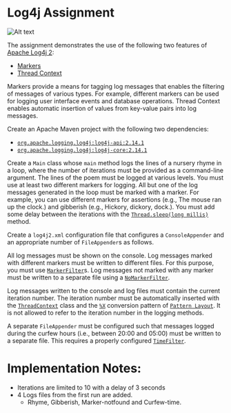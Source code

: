 # Log4j Assignment
![Alt text](https://lh3.googleusercontent.com/proxy/66ka38lx2tjuPxEX_3WLUssSz9wX47uYsKWMstGNGbJDceZCd6XDALR6XWUZcHBV3_GWYu4DSttR7wMjp05t-D_8wsuXYIe6w-ErNqB1TulJRgXP63Y?raw=true "Title")


The assignment demonstrates the use of the following two features of [Apache Log4j 2](https://logging.apache.org/log4j/2.x/):

-   [Markers](https://logging.apache.org/log4j/2.x/manual/markers.html)
-   [Thread Context](https://logging.apache.org/log4j/2.x/manual/thread-context.html)

Markers provide a means for tagging log messages that enables the filtering of messages of various types. For example, different markers can be used for logging user interface events and database operations. Thread Context enables automatic insertion of values from key-value pairs into log messages.

Create an Apache Maven project with the following two dependencies:

-   [`org.apache.logging.log4j:log4j-api:2.14.1`](https://search.maven.org/artifact/org.apache.logging.log4j/log4j-api/2.14.1/jar)
-   [`org.apache.logging.log4j:log4j-core:2.14.1`](https://search.maven.org/artifact/org.apache.logging.log4j/log4j-core/2.14.1/jar)

Create a `Main` class whose `main` method logs the lines of a nursery rhyme in a loop, where the number of iterations must be provided as a command-line argument. The lines of the poem must be logged at various levels. You must use at least two different markers for logging. All but one of the log messages generated in the loop must be marked with a marker. For example, you can use different markers for assertions (e.g., The mouse ran up the clock.) and gibberish (e.g., Hickory, dickory, dock.). You must add some delay between the iterations with the [`Thread.sleep(long millis)`](https://docs.oracle.com/en/java/javase/11/docs/api/java.base/java/lang/Thread.html#sleep(long)) method.

Create a `log4j2.xml` configuration file that configures a `ConsoleAppender` and an appropriate number of `FileAppender`s as follows.

All log messages must be shown on the console. Log messages marked with different markers must be written to different files. For this purpose, you must use [`MarkerFilter`](https://logging.apache.org/log4j/2.x/manual/filters.html#MarkerFilter)s. Log messages not marked with any marker must be written to a separate file using a [`NoMarkerFilter`](https://logging.apache.org/log4j/2.x/manual/filters.html#NoMarkerFilter).

Log messages written to the console and log files must contain the current iteration number. The iteration number must be automatically inserted with the [`ThreadContext`](https://logging.apache.org/log4j/2.x/log4j-api/apidocs/org/apache/logging/log4j/ThreadContext.html) class and the [`%X`](https://logging.apache.org/log4j/2.x/manual/layouts.html#PatternMDC) conversion pattern of [`Pattern Layout`](https://logging.apache.org/log4j/2.x/manual/layouts.html#PatternLayout). It is not allowed to refer to the iteration number in the logging methods.

A separate `FileAppender` must be configured such that messages logged during the curfew hours (i.e., between 20:00 and 05:00) must be written to a separate file. This requires a properly configured [`TimeFilter`](https://elearning.unideb.hu/mod/assign/code>https://logging.apache.org/log4j/2.x/manual/filters.html#TimeFilter</code).

# Implementation Notes:

- Iterations are limited to 10 with a delay of 3 seconds
- 4 Logs files from the first run are added.
	- Rhyme, Gibberish, Marker-notfound and Curfew-time.

